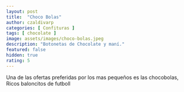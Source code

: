 ```yaml
---
layout: post
title:  "Choco Bolas"
author: czaldivarp
categories: [ Confituras ]
tags: [ chocolate ]
image: assets/images/choco-bolas.jpeg
description: "Botonetas de Chocolate y maní."
featured: false
hidden: true
rating: 5
---
```


Una de las ofertas preferidas por los mas pequeños es las chocobolas, Ricos baloncitos de futboll